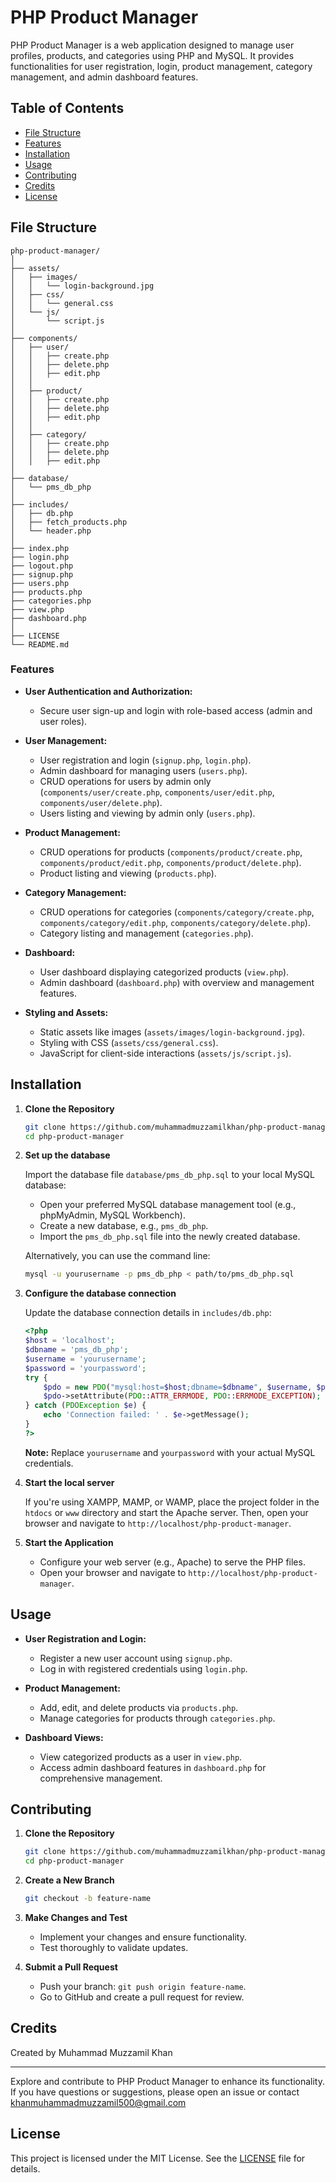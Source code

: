 # PHP Product Manager

PHP Product Manager is a web application designed to manage user profiles, products, and categories using PHP and MySQL. It provides functionalities for user registration, login, product management, category management, and admin dashboard features.

## Table of Contents

- [File Structure](#file-structure)
- [Features](#features)
- [Installation](#installation)
- [Usage](#usage)
- [Contributing](#contributing)
- [Credits](#credits)
- [License](#license)

## File Structure

```structure
php-product-manager/
│
├── assets/
│   ├── images/
│   │   └── login-background.jpg
│   ├── css/
│   │   └── general.css
│   └── js/
│       └── script.js
│
├── components/
│   ├── user/
│   │   ├── create.php
│   │   ├── delete.php
│   │   ├── edit.php
│   │
│   ├── product/
│   │   ├── create.php
│   │   ├── delete.php
│   │   ├── edit.php
│   │
│   ├── category/
│   │   ├── create.php
│   │   ├── delete.php
│   │   ├── edit.php
│
├── database/
│   └── pms_db_php
│
├── includes/
│   ├── db.php
│   ├── fetch_products.php
│   └── header.php
│
├── index.php
├── login.php
├── logout.php
├── signup.php
├── users.php
├── products.php
├── categories.php
├── view.php
├── dashboard.php
│
├── LICENSE
└── README.md
```

### Features

- **User Authentication and Authorization:**
  - Secure user sign-up and login with role-based access (admin and user roles).

- **User Management:**
  - User registration and login (`signup.php`, `login.php`).
  - Admin dashboard for managing users (`users.php`).
  - CRUD operations for users by admin only (`components/user/create.php`, `components/user/edit.php`, `components/user/delete.php`).
  - Users listing and viewing by admin only (`users.php`).

- **Product Management:**
  - CRUD operations for products (`components/product/create.php`, `components/product/edit.php`, `components/product/delete.php`).
  - Product listing and viewing (`products.php`).

- **Category Management:**
  - CRUD operations for categories (`components/category/create.php`, `components/category/edit.php`, `components/category/delete.php`).
  - Category listing and management (`categories.php`).

- **Dashboard:**
  - User dashboard displaying categorized products (`view.php`).
  - Admin dashboard (`dashboard.php`) with overview and management features.

- **Styling and Assets:**
  - Static assets like images (`assets/images/login-background.jpg`).
  - Styling with CSS (`assets/css/general.css`).
  - JavaScript for client-side interactions (`assets/js/script.js`).

## Installation

1. **Clone the Repository**

    ```bash
    git clone https://github.com/muhammadmuzzamilkhan/php-product-manager.git
    cd php-product-manager
    ```

2. **Set up the database**

    Import the database file `database/pms_db_php.sql` to your local MySQL database:

    - Open your preferred MySQL database management tool (e.g., phpMyAdmin, MySQL Workbench).
    - Create a new database, e.g., `pms_db_php`.
    - Import the `pms_db_php.sql` file into the newly created database.

    Alternatively, you can use the command line:

    ```bash
    mysql -u yourusername -p pms_db_php < path/to/pms_db_php.sql
    ```

3. **Configure the database connection**

    Update the database connection details in `includes/db.php`:

    ```php
    <?php
    $host = 'localhost';
    $dbname = 'pms_db_php';
    $username = 'yourusername';
    $password = 'yourpassword';
    try {
        $pdo = new PDO("mysql:host=$host;dbname=$dbname", $username, $password);
        $pdo->setAttribute(PDO::ATTR_ERRMODE, PDO::ERRMODE_EXCEPTION);
    } catch (PDOException $e) {
        echo 'Connection failed: ' . $e->getMessage();
    }
    ?>
    ```

    **Note:** Replace `yourusername` and `yourpassword` with your actual MySQL credentials.

4. **Start the local server**

    If you're using XAMPP, MAMP, or WAMP, place the project folder in the `htdocs` or `www` directory and start the Apache server. Then, open your browser and navigate to `http://localhost/php-product-manager`.

3. **Start the Application**

    - Configure your web server (e.g., Apache) to serve the PHP files.
    - Open your browser and navigate to `http://localhost/php-product-manager`.

## Usage

- **User Registration and Login:**
  - Register a new user account using `signup.php`.
  - Log in with registered credentials using `login.php`.

- **Product Management:**
  - Add, edit, and delete products via `products.php`.
  - Manage categories for products through `categories.php`.

- **Dashboard Views:**
  - View categorized products as a user in `view.php`.
  - Access admin dashboard features in `dashboard.php` for comprehensive management.

## Contributing

1. **Clone the Repository**

    ```bash
    git clone https://github.com/muhammadmuzzamilkhan/php-product-manager.git
    cd php-product-manager
    ```

2. **Create a New Branch**

    ```bash
    git checkout -b feature-name
    ```

3. **Make Changes and Test**

    - Implement your changes and ensure functionality.
    - Test thoroughly to validate updates.

4. **Submit a Pull Request**

    - Push your branch: `git push origin feature-name`.
    - Go to GitHub and create a pull request for review.

## Credits

Created by Muhammad Muzzamil Khan

---

Explore and contribute to PHP Product Manager to enhance its functionality. If you have questions or suggestions, please open an issue or contact khanmuhammadmuzzamil500@gmail.com

## License

This project is licensed under the MIT License. See the [LICENSE](LICENSE) file for details.

